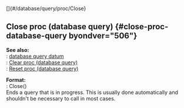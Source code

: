 []{#/database/query/proc/Close}    
## Close proc (database query) {#close-proc-database-query byondver="506"}    
**See also:**    
:   [database query datum](/ref/database/query)    
:   [Clear proc (database query)](/ref/database/query/proc/Clear)    
:   [Reset proc (database query)](/ref/database/query/proc/Reset)    
<!-- -->    
**Format:**    
:   Close()    
Ends a query that is in progress. This is usually done automatically and    
shouldn\'t be necessary to call in most cases.  